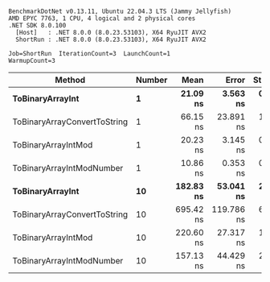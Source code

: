 ```

BenchmarkDotNet v0.13.11, Ubuntu 22.04.3 LTS (Jammy Jellyfish)
AMD EPYC 7763, 1 CPU, 4 logical and 2 physical cores
.NET SDK 8.0.100
  [Host]   : .NET 8.0.0 (8.0.23.53103), X64 RyuJIT AVX2
  ShortRun : .NET 8.0.0 (8.0.23.53103), X64 RyuJIT AVX2

Job=ShortRun  IterationCount=3  LaunchCount=1  
WarmupCount=3  

```
| Method                       | Number | Mean      | Error      | StdDev   | Min       | Max       | Gen0   | Allocated |
|----------------------------- |------- |----------:|-----------:|---------:|----------:|----------:|-------:|----------:|
| **ToBinaryArrayInt**             | **1**      |  **21.09 ns** |   **3.563 ns** | **0.195 ns** |  **20.87 ns** |  **21.23 ns** | **0.0004** |      **32 B** |
| ToBinaryArrayConvertToString | 1      |  66.15 ns |  23.891 ns | 1.310 ns |  65.09 ns |  67.61 ns | 0.0011 |      96 B |
| ToBinaryArrayIntMod          | 1      |  20.23 ns |   3.145 ns | 0.172 ns |  20.10 ns |  20.42 ns | 0.0004 |      32 B |
| ToBinaryArrayIntModNumber    | 1      |  10.86 ns |   0.353 ns | 0.019 ns |  10.84 ns |  10.87 ns | 0.0004 |      32 B |
| **ToBinaryArrayInt**             | **10**     | **182.83 ns** |  **53.041 ns** | **2.907 ns** | **179.67 ns** | **185.39 ns** | **0.0038** |     **320 B** |
| ToBinaryArrayConvertToString | 10     | 695.42 ns | 119.786 ns | 6.566 ns | 690.87 ns | 702.95 ns | 0.0114 |    1024 B |
| ToBinaryArrayIntMod          | 10     | 220.60 ns |  27.317 ns | 1.497 ns | 219.38 ns | 222.27 ns | 0.0038 |     320 B |
| ToBinaryArrayIntModNumber    | 10     | 157.13 ns |  44.429 ns | 2.435 ns | 155.20 ns | 159.87 ns | 0.0038 |     320 B |
